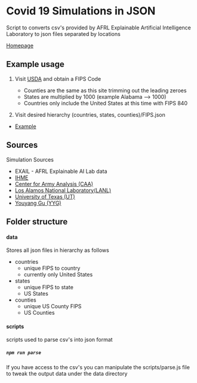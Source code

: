 # Covid 19 Simulations in JSON

Script to converts csv's provided by AFRL Explainable Artificial Intelligence Laboratory to json files separated by locations

[Homepage](https://keonik.github.io/covid-19-simulations/)

## Example usage

1. Visit [USDA](https://www.nrcs.usda.gov/wps/portal/nrcs/detail/national/home/?cid=nrcs143_013697) and obtain a FIPS Code

    - Counties are the same as this site trimming out the leading zeroes
    - States are multiplied by 1000 (example Alabama --> 1000)
    - Countries only include the United States at this time with FIPS 840

2. Visit desired hierarchy (countries, states, counties)/FIPS.json

-   [Example](https://keonik.github.io/covid-19-simulations/data/states/2000.json)

## Sources

Simulation Sources

-   EXAIL - AFRL Explainable AI Lab data
-   [IHME](http://www.healthdata.org/covid/data-downloads)
-   [Center for Army Analysis (CAA)](https://covid19.torchinsight.com)
-   [Los Alamos National Laboratory(LANL)](https://covid-19.bsvgateway.org/#link%20to%20forecasting%20site)
-   [University of Texas (UT)](https://github.com/UT-Covid/USmortality)
-   [Youyang Gu (YYG)](https://github.com/youyanggu/covid19_projections/tree/master/)

## Folder structure

#### data

Stores all json files in hierarchy as follows

-   countries
    -   unique FIPS to country
    -   currently only United States
-   states
    -   unique FIPS to state
    -   US States
-   counties
    -   unique US County FIPS
    -   US Counties

#### scripts

scripts used to parse csv's into json format

##### `npm run parse`

If you have access to the csv's you can manipulate the scripts/parse.js file to tweak the output data under the data directory
